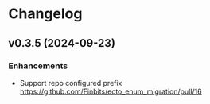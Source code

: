 # Changelog 

## v0.3.5 (2024-09-23)

### Enhancements

- Support repo configured prefix https://github.com/Finbits/ecto_enum_migration/pull/16

